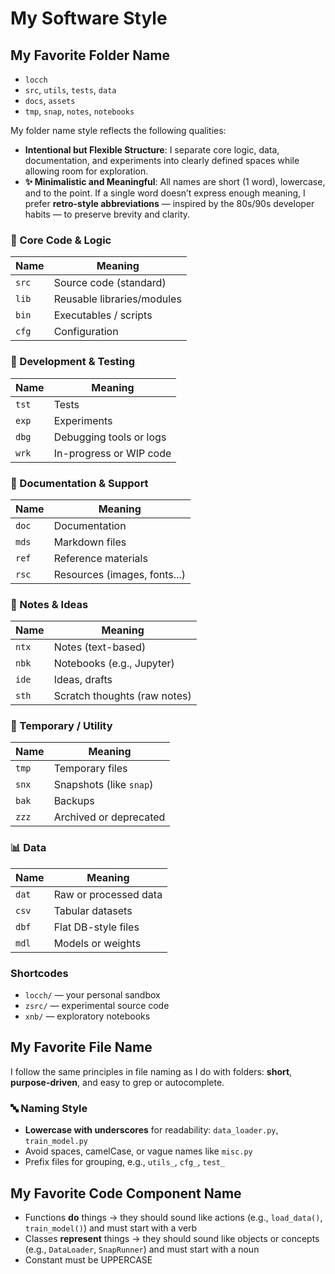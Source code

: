 # My Software Style

## My Favorite Folder Name

- `locch`
- `src`, `utils`, `tests`, `data`
- `docs`, `assets`
- `tmp`, `snap`, `notes`, `notebooks`

My folder name style reflects the following qualities:
- **Intentional but Flexible Structure**: I separate core logic, data, documentation, and experiments into clearly defined spaces while allowing room for exploration.
- **✨ Minimalistic and Meaningful**: All names are short (1 word), lowercase, and to the point. If a single word doesn’t express enough meaning, I prefer **retro-style abbreviations** — inspired by the 80s/90s developer habits — to preserve brevity and clarity.

### 🔧 Core Code & Logic

| Name  | Meaning                    |
| ----- | -------------------------- |
| `src` | Source code (standard)     |
| `lib` | Reusable libraries/modules |
| `bin` | Executables / scripts      |
| `cfg` | Configuration              |

### 🧪 Development & Testing

| Name  | Meaning                 |
| ----- | ----------------------- |
| `tst` | Tests                   |
| `exp` | Experiments             |
| `dbg` | Debugging tools or logs |
| `wrk` | In-progress or WIP code |

### 📁 Documentation & Support

| Name  | Meaning                      |
| ----- | ---------------------------- |
| `doc` | Documentation                |
| `mds` | Markdown files               |
| `ref` | Reference materials          |
| `rsc` | Resources (images, fonts...) |

### 🧠 Notes & Ideas

| Name  | Meaning                      |
| ----- | ---------------------------- |
| `ntx` | Notes (text-based)           |
| `nbk` | Notebooks (e.g., Jupyter)    |
| `ide` | Ideas, drafts                |
| `sth` | Scratch thoughts (raw notes) |

### 🧹 Temporary / Utility

| Name  | Meaning                 |
| ----- | ----------------------- |
| `tmp` | Temporary files         |
| `snx` | Snapshots (like `snap`) |
| `bak` | Backups                 |
| `zzz` | Archived or deprecated  |

### 📊 Data

| Name  | Meaning               |
| ----- | --------------------- |
| `dat` | Raw or processed data |
| `csv` | Tabular datasets      |
| `dbf` | Flat DB-style files   |
| `mdl` | Models or weights     |

### Shortcodes

* `locch/` — your personal sandbox
* `zsrc/` — experimental source code
* `xnb/` — exploratory notebooks

## My Favorite File Name

I follow the same principles in file naming as I do with folders: **short**, **purpose-driven**, and easy to grep or autocomplete.

### 🔤 Naming Style

- **Lowercase with underscores** for readability: `data_loader.py`, `train_model.py`
- Avoid spaces, camelCase, or vague names like `misc.py`
- Prefix files for grouping, e.g., `utils_`, `cfg_`, `test_`

## My Favorite Code Component Name
- Functions **do** things → they should sound like actions (e.g., `load_data()`, `train_model()`) and must start with a verb
- Classes **represent** things → they should sound like objects or concepts (e.g., `DataLoader`, `SnapRunner`) and must start with a noun
- Constant must be UPPERCASE 

